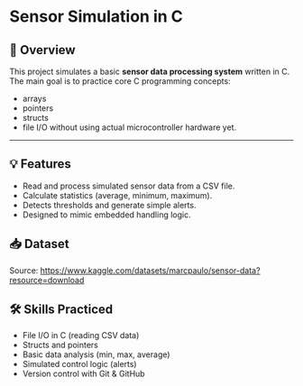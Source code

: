 # Sensor Simulation in C

## 📄 Overview

This project simulates a basic **sensor data processing system** written in C. The main goal is to practice core C programming concepts:
- arrays
- pointers
- structs
- file I/O
without using actual microcontroller hardware yet.

---

## 💡 Features

- Read and process simulated sensor data from a CSV file.
- Calculate statistics (average, minimum, maximum).
- Detects thresholds and generate simple alerts.
- Designed to mimic embedded handling logic.


## 📥 Dataset

Source: https://www.kaggle.com/datasets/marcpaulo/sensor-data?resource=download


## 🛠️ Skills Practiced

- File I/O in C (reading CSV data)
- Structs and pointers
- Basic data analysis (min, max, average)
- Simulated control logic (alerts)
- Version control with Git & GitHub